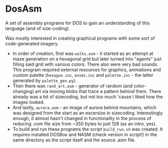 # DosAsm
A set of assembly programs for DOS to gain an understanding of this language (and of size-coding).

Was mostly interested in creating graphical programs with some sort of code-generated imagery.
* In order of creation, first was `walks.asm` - it started as an attempt at maze generation on a hexagonal grid but later turned into "agents" just filling said grid with various colors. There also were very bad sounds.
This program required external resources for graphics, animations and custom palette (`hexagon.inc`, `anims.inc` and `palette.inc` - the latter generated by `palette_gen.py`).
* Then there was `rand_art.asm` - generator of random (and color-changing) art via moving blobs that trace a pattern behind them. There already was a bit of sizecoding, but not too much 'cause I liked how the images looked.
* And lastly, `aurora.asm` - an image of aurora behind mountains, which was designed from the start as an excersize in sizecoding. Interestingly enough, it almost hasn't changed in functionality in the process of reducing .com file size from ~350 bytes to just 128 (as an intro, yes).
* To build and run these programs the script `build_run.sh` was created. It requires installed DOSBox and NASM (check version in script!) in the same directory as the script itself and the source .asm file.
